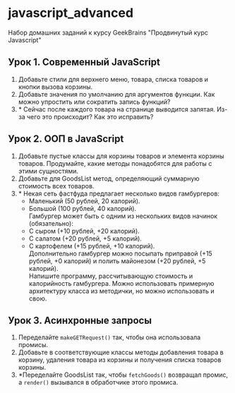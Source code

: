 # javascript_advanced
Набор домашних заданий к курсу GeekBrains "Продвинутый курс Javascript"

## Урок 1. Современный JavaScript
1. Добавьте стили для верхнего меню, товара, списка товаров и кнопки вызова корзины.
2. Добавьте значения по умолчанию для аргументов функции. Как можно упростить или сократить запись функций?
3. \* Сейчас после каждого товара на странице выводится запятая. Из-за чего это происходит? Как это исправить?

## Урок 2. ООП в JavaScript

1. Добавьте пустые классы для корзины товаров и элемента корзины товаров. Продумайте, какие методы понадобятся для 
работы с этими сущностями.
2. Добавьте для GoodsList метод, определяющий суммарную стоимость всех товаров.
3. \* Некая сеть фастфуда предлагает несколько видов гамбургеров:
    * Маленький (50 рублей, 20 калорий).
    * Большой (100 рублей, 40 калорий).  
Гамбургер может быть с одним из нескольких видов начинок (обязательно):
    * С сыром (+10 рублей, +20 калорий).
    * С салатом (+20 рублей, +5 калорий).
    * С картофелем (+15 рублей, +10 калорий).  
Дополнительно гамбургер можно посыпать приправой (+15 рублей, +0 калорий) и полить майонезом (+20 рублей, +5
 калорий).  
 Напишите программу, рассчитывающую стоимость и калорийность гамбургера. Можно использовать примерную архитектуру 
 класса из методички, но можно использовать и свою.

## Урок 3. Асинхронные запросы
 
1. Переделайте `makeGETRequest()` так, чтобы она использовала промисы.
2. Добавьте в соответствующие классы методы добавления товара в корзину, удаления товара из корзины и получения списка товаров корзины.
3. \*Переделайте GoodsList так, чтобы `fetchGoods()` возвращал промис, а `render()` вызывался в обработчике этого промиса.
